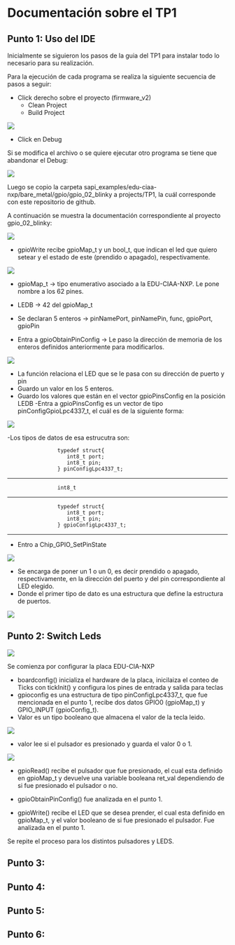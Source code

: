 # Documentación sobre el TP1

## Punto 1: Uso del IDE	

Inicialmente se siguieron los pasos de la guia del TP1 para instalar todo lo necesario para su realización.

Para la ejecución de cada programa se realiza la siguiente secuencia de pasos a seguir:

- Click derecho sobre el proyecto (firmware_v2) 
	- Clean Project
	- Build Project

![](https://github.com/Hitalio/TP1/blob/master/images/clean_build.PNG)

- Click en Debug

Si se modifica el archivo o se quiere ejecutar otro programa se tiene que abandonar el Debug:

![](https://github.com/Hitalio/TP1/blob/master/images/debug_terminate.png)

Luego se copio la carpeta sapi_examples/edu-ciaa-nxp/bare_metal/gpio/gpio_02_blinky a projects/TP1, la cuál corresponde con este repositorio de github. 

A continuación se muestra la documentación correspondiente al proyecto gpio_02_blinky:

![](https://github.com/Hitalio/TP1/blob/master/images/main.PNG)

- gpioWrite recibe gpioMap_t y un bool_t, que indican el led que quiero setear y el estado de este (prendido o apagado), respectivamente.

![](https://github.com/Hitalio/TP1/blob/master/images/gpioWrite.PNG)
 
- gpioMap_t -> tipo enumerativo asociado a la EDU-CIAA-NXP. Le pone nombre a los 62 pines. 
- LEDB -> 42 del gpioMap_t   

-  Se declaran 5 enteros -> pinNamePort, pinNamePin, func, gpioPort, gpioPin
-  Entra a gpioObtainPinConfig -> Le paso la dirección de memoria de los enteros definidos anteriormente para 
                                       modificarlos. 

![](https://github.com/Hitalio/TP1/blob/master/images/gpioObtainPinConfig.PNG)

- La función relaciona el LED que se le pasa con su dirección de puerto y pin
- Guardo un valor en los 5 enteros.
- Guardo los valores que están en el vector gpioPinsConfig en la posición LEDB
	-Entra a gpioPinsConfig es un vector de tipo pinConfigGpioLpc4337_t, el cuál es de la siguiente forma:

          
![](https://github.com/Hitalio/TP1/blob/master/images/pinConfigGpioLpc4337_t.PNG)

-Los tipos de datos de esa estrucutra son:

                    typedef struct{
                       int8_t port;
                       int8_t pin;
                    } pinConfigLpc4337_t;
------------------------------------------------------------------------
                    int8_t
------------------------------------------------------------------------
                    typedef struct{
                       int8_t port;
                       int8_t pin;
                    } gpioConfigLpc4337_t;
------------------------------------------------------------------------

- Entro a Chip_GPIO_SetPinState

![](https://github.com/Hitalio/TP1/blob/master/images/Chip_GPIO_SetPinState.PNG)
 
 - Se encarga de poner un 1 o un 0, es decir prendido o apagado, respectivamente, en la dirección del puerto y del pin correspondiente al LED elegido. 
 - Donde el primer tipo de dato es una estructura que define la estructura de puertos.

![](https://github.com/Hitalio/TP1/blob/master/images/LPC_GPIO_T.PNG)


## Punto 2: Switch Leds

![](https://github.com/Hitalio/TP1/blob/master/images/main_switch_leds1.png)

 Se comienza por configurar la placa EDU-CIA-NXP

- boardconfig() inicializa el hardware de la placa, inicilaiza el conteo de Ticks con tickInit() y configura los pines de entrada y salida para teclas
- gpioconfig es una estructura de tipo pinConfigLpc4337_t, que fue mencionada en el punto 1, recibe dos datos GPIO0 (gpioMap_t) y GPIO_INPUT (gpioConfig_t).
- Valor es un tipo booleano que almacena el valor de la tecla leido.

![](https://github.com/Hitalio/TP1/blob/master/images/main_switch_leds2.png)

- valor lee si el pulsador es presionado y guarda el valor 0 o 1.

![](https://github.com/Hitalio/TP1/blob/master/images/gpioRead.png)

- gpioRead() recibe el pulsador que fue presionado, el cual esta definido en gpioMap_t y devuelve una variable booleana ret_val dependiendo de si fue presionado el pulsador o no.
- gpioObtainPinConfig() fue analizada en el punto 1.

- gpioWrite() recibe el LED que se desea prender, el cual esta definido en gpioMap_t, y el valor booleano de si fue presionado el pulsador. Fue analizada en el punto 1.

Se repite el proceso para los distintos pulsadores y LEDS.

## Punto 3:

## Punto 4:

## Punto 5:

## Punto 6:
